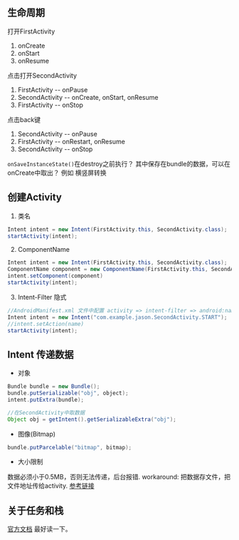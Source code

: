 ## 生命周期

打开FirstActivity
1. onCreate
2. onStart
3. onResume

点击打开SecondActivity
1. FirstActivity -- onPause
2. SecondActivity -- onCreate, onStart, onResume
3. FirstActivity -- onStop

点击back键
1. SecondActivity -- onPause
2. FirstActivity -- onRestart, onResume
3. SecondActivity -- onStop


`onSaveInstanceState()`在destroy之前执行？
其中保存在bundle的数据，可以在onCreate中取出？
例如 横竖屏转换

## 创建Activity
1. 类名
```java
Intent intent = new Intent(FirstActivity.this, SecondActivity.class);
startActivity(intent);
```

2. ComponentName
```java
Intent intent = new Intent(FirstActivity.this, SecondActivity.class);
ComponentName component = new ComponentName(FirstActivity.this, SecondActivity.class);
intent.setComponent(component)
startActivity(intent);
```

3. Intent-Filter 隐式
```java
//AndroidManifest.xml 文件中配置 activity => intent-filter => android:name
Intent intent = new Intent("com.example.jason.SecondActivity.START");
//intent.setAction(name)
startActivity(intent);
```

## Intent 传递数据
- 对象
```java
Bundle bundle = new Bundle();
bundle.putSerializable("obj", object);
intent.putExtra(bundle);
```
```java
//在SecondActivity中取数据
Object obj = getIntent().getSerializableExtra("obj");
```

- 图像(Bitmap)
```java
bundle.putParcelable("bitmap", bitmap);
```

- 大小限制

数据必须小于0.5MB，否则无法传递，后台报错. workaround:
把数据存文件，把文件地址传给activity. [参考链接](http://stackoverflow.com/questions/8552514/is-there-some-limits-in-android-bundle)


## 关于任务和栈
[官方文档](http://developer.android.com/guide/components/tasks-and-back-stack.html) 最好读一下。

